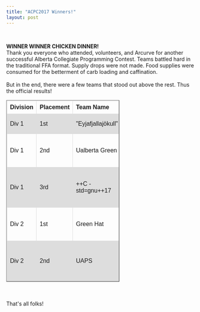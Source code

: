 ```yaml
---
title: "ACPC2017 Winners!"
layout: post
---
```



<style>
table {
    font-family: arial, sans-serif;
    border-collapse: collapse;
    width: 60%;
}

td, th {
    border: 1px solid #dddddd;
    text-align: left;
    padding: 8px;
}

tr:nth-child(even) {
    background-color: #dddddd;
}
</style>


<div class="col-md-12">
<br>
<p>
<b>WINNER WINNER CHICKEN DINNER!</b>
<br>
Thank you everyone who attended, volunteers, and Arcurve for another successful
 Alberta Collegiate Programming Contest. Teams battled hard in the traditional FFA format. Supply drops were not made. Food supplies were consumed for the betterment of carb loading and caffination. 
 <br><br>
 But in the end, there were a few teams that stood out above the rest. Thus the official results! <br>

 <table border="1">
  <tr>
    <th>Division</th>
    <th>Placement</th>
    <th>Team Name</th>
    <th>Members</th>
  </tr>
  <tr>
    <td>Div 1</td>
    <td>1st</td>
    <td>"Eyjafjallajökull"</td>
    <td> Tony Cai,Victor Zheng</td>
  </tr>
  <tr>
    <td>Div 1</td>
    <td>2nd</td>
    <td>Ualberta Green</td>
    <td>Yunpeng Tang, Kevin Gordon,Morgan Redshaw </td>
  </tr>
  
  <tr>
    <td>Div 1</td>
    <td>3rd</td>
    <td>++C -std=gnu++17</td>
    <td>Jason Cannon, Jesse Farebrother, Zachariah Goldthorpe</td>
  </tr>

  <tr>
    <td>Div 2</td>
    <td>1st</td>
    <td>Green Hat</td>
    <td>Bingxuan Li, Chu Qiao, Wenzhang Qian</td>
  </tr>

  <tr>
    <td>Div 2</td>
    <td>2nd</td>
    <td>UAPS</td>
    <td> Arseniy Kouzmenkov, Jacob Paton, Joseph Meleshko</td>
  </tr>  



</table>

<br><br>
That's all folks!

<br>
</div>
